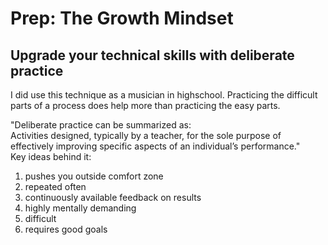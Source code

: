 # Prep: The Growth Mindset  

## Upgrade your technical skills with deliberate practice  
I did use this technique as a musician in highschool.  Practicing the difficult parts of a process does help more than practicing the easy parts.  

"Deliberate practice can be summarized as:  
Activities designed, typically by a teacher, for the sole purpose of effectively improving specific aspects of an individual’s performance."  
Key ideas behind it:  
1. pushes you outside comfort zone  
2. repeated often  
3. continuously available feedback on results  
4. highly mentally demanding  
5. difficult  
6. requires good goals  